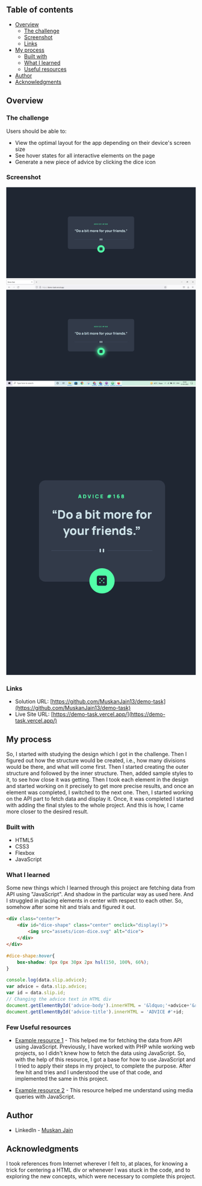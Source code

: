
## Table of contents

- [Overview](#overview)
  - [The challenge](#the-challenge)
  - [Screenshot](#screenshot)
  - [Links](#links)
- [My process](#my-process)
  - [Built with](#built-with)
  - [What I learned](#what-i-learned)
  - [Useful resources](#useful-resources)
- [Author](#author)
- [Acknowledgments](#acknowledgments)

## Overview

### The challenge
Users should be able to:

- View the optimal layout for the app depending on their device's screen size
- See hover states for all interactive elements on the page
- Generate a new piece of advice by clicking the dice icon

### Screenshot

![](https://github.com/MuskanJain13/demo-task/blob/main/Screenshot-1%20Demo%20Task.png)
![](https://github.com/MuskanJain13/demo-task/blob/main/Screenshot-2%20Demo%20Task%20Hover.png)
![](https://github.com/MuskanJain13/demo-task/blob/main/Screenshot-3%20Demo%20Task%20Mobile.png)

### Links

- Solution URL: [https://github.com/MuskanJain13/demo-task](https://github.com/MuskanJain13/demo-task)
- Live Site URL: [https://demo-task.vercel.app/](https://demo-task.vercel.app/)

## My process

So, I started with studying the design which I got in the challenge. Then I figured out how the structure would be created, i.e., how many divisions would be there, and what will come first. Then I started creating the outer structure and followed by the inner structure. Then, added sample styles to it, to see how close it was getting. Then I took each element in the design and started working on it precisely to get more precise results, and once an element was completed, I switched to the next one. Then, I started working on the API part to fetch data and display it. Once, it was completed I started with adding the final styles to the whole project. And this is how, I came more closer to the desired result.

### Built with

- HTML5
- CSS3
- Flexbox
- JavaScript

### What I learned

Some new things which I learned through this project are fetching data from API using "JavaScript". And shadow in the particular way as used here. And I struggled in placing elements in center with respect to each other. So, somehow after some hit and trials and figured it out.

```html
<div class="center">
    <div id="dice-shape" class="center" onclick="display()">
        <img src="assets/icon-dice.svg" alt="dice">
    </div>
</div>
```
```css
#dice-shape:hover{
    box-shadow: 0px 0px 30px 2px hsl(150, 100%, 66%);
}
```
```js
console.log(data.slip.advice);
var advice = data.slip.advice;
var id = data.slip.id;
// Changing the advice text in HTML div
document.getElementById('advice-body').innerHTML = '&ldquo;'+advice+'&rdquo;';
document.getElementById('advice-title').innerHTML = 'ADVICE #'+id;
```

### Few Useful resources

- [Example resource 1](https://www.geeksforgeeks.org/how-to-use-the-javascript-fetch-api-to-get-data/?ref=lbp) - This helped me for fetching the data from API using JavaScript. Previously, I have worked with PHP while working web projects, so I didn't knew how to fetch the data using JavaScript. So, with the help of this resource, I got a base for how to use JavaScript and I tried to apply their steps in my project, to complete the purpose. After few hit and tries and I understood the use of that code, and implemented the same in this project.

- [Example resource 2](https://www.w3schools.com/howto/howto_js_media_queries.asp) - This resource helped me understand using media queries with JavaScript.

## Author

- LinkedIn - [Muskan Jain](https://www.linkedin.com/in/muskan-jain13/)

## Acknowledgments

I took references from Internet wherever I felt to, at places, for knowing a trick for centering a HTML div or whenever I was stuck in the code, and to exploring the new concepts, which were necessary to complete this project.
